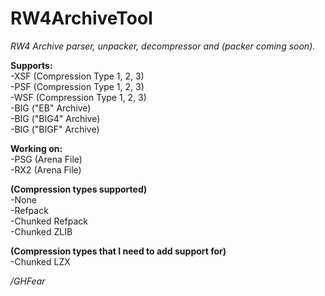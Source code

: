 # RW4ArchiveTool
*RW4 Archive parser, unpacker, decompressor and (packer coming soon).* <br>

**Supports:** <br>
-XSF (Compression Type 1, 2, 3) <br>
-PSF (Compression Type 1, 2, 3) <br>
-WSF (Compression Type 1, 2, 3) <br>
-BIG ("EB" Archive) <br>
-BIG ("BIG4" Archive) <br>
-BIG ("BIGF" Archive) <br>

**Working on:** <br>
-PSG (Arena File) <br>
-RX2 (Arena File) <br>

**(Compression types supported)** <br>
-None <br>
-Refpack <br>
-Chunked Refpack <br>
-Chunked ZLIB <br>

**(Compression types that I need to add support for)** <br>
-Chunked LZX <br>




*/GHFear*
